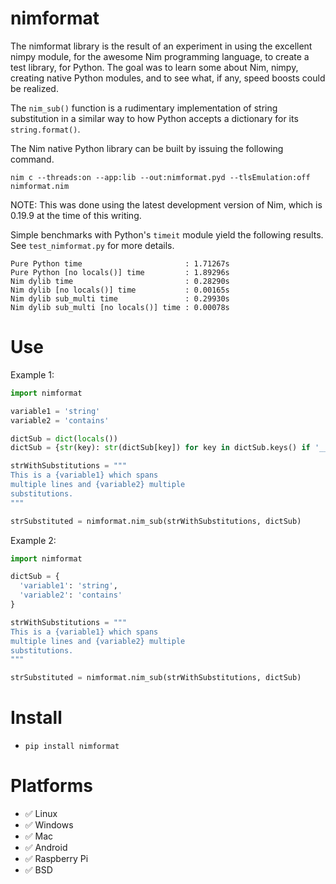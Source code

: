 # nimformat

The nimformat library is the result of an experiment in using the excellent nimpy module, for the awesome Nim programming language, to create a test library, for Python. The goal was to learn some about Nim, nimpy, creating native Python modules, and to see what, if any, speed boosts could be realized.

The `nim_sub()` function is a rudimentary implementation of string substitution in a similar way to how Python accepts a dictionary for its `string.format()`.

The Nim native Python library can be built by issuing the following command.

`nim c --threads:on --app:lib --out:nimformat.pyd --tlsEmulation:off nimformat.nim`

NOTE: This was done using the latest development version of Nim, which is 0.19.9 at the time of this writing.

Simple benchmarks with Python's `timeit` module yield the following results. See `test_nimformat.py` for more details.
```
Pure Python time                       : 1.71267s
Pure Python [no locals()] time         : 1.89296s
Nim dylib time                         : 0.28290s
Nim dylib [no locals()] time           : 0.00165s
Nim dylib sub_multi time               : 0.29930s
Nim dylib sub_multi [no locals()] time : 0.00078s
```

# Use

Example 1:
```python
import nimformat

variable1 = 'string'
variable2 = 'contains'

dictSub = dict(locals())
dictSub = {str(key): str(dictSub[key]) for key in dictSub.keys() if '__' not in str(key)}

strWithSubstitutions = """
This is a {variable1} which spans
multiple lines and {variable2} multiple
substitutions.
"""

strSubstituted = nimformat.nim_sub(strWithSubstitutions, dictSub)
```

Example 2:
```python
import nimformat

dictSub = {
  'variable1': 'string',
  'variable2': 'contains'
}

strWithSubstitutions = """
This is a {variable1} which spans
multiple lines and {variable2} multiple
substitutions.
"""

strSubstituted = nimformat.nim_sub(strWithSubstitutions, dictSub)
```

# Install

- `pip install nimformat`

# Platforms

- ✅ Linux
- ✅ Windows
- ✅ Mac
- ✅ Android
- ✅ Raspberry Pi
- ✅ BSD
